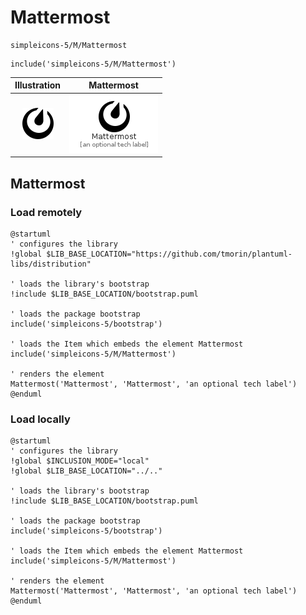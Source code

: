 # Mattermost


```text
simpleicons-5/M/Mattermost
```

```text
include('simpleicons-5/M/Mattermost')
```



| Illustration | Mattermost |
| :---: | :---: |
| ![illustration for Illustration](../../simpleicons-5/M/Mattermost.png) | ![illustration for Mattermost](../../simpleicons-5/M/Mattermost.Local.png) |




## Mattermost

### Load remotely
```plantuml
@startuml
' configures the library
!global $LIB_BASE_LOCATION="https://github.com/tmorin/plantuml-libs/distribution"

' loads the library's bootstrap
!include $LIB_BASE_LOCATION/bootstrap.puml

' loads the package bootstrap
include('simpleicons-5/bootstrap')

' loads the Item which embeds the element Mattermost
include('simpleicons-5/M/Mattermost')

' renders the element
Mattermost('Mattermost', 'Mattermost', 'an optional tech label')
@enduml
```

### Load locally
```plantuml
@startuml
' configures the library
!global $INCLUSION_MODE="local"
!global $LIB_BASE_LOCATION="../.."

' loads the library's bootstrap
!include $LIB_BASE_LOCATION/bootstrap.puml

' loads the package bootstrap
include('simpleicons-5/bootstrap')

' loads the Item which embeds the element Mattermost
include('simpleicons-5/M/Mattermost')

' renders the element
Mattermost('Mattermost', 'Mattermost', 'an optional tech label')
@enduml
```

